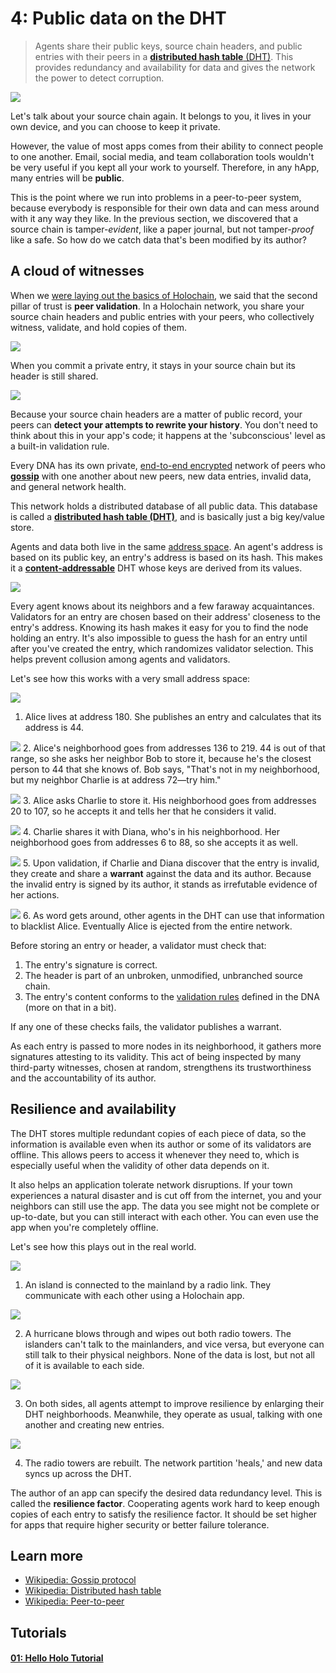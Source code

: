 # 4: Public data on the DHT

> Agents share their public keys, source chain headers, and public entries with their peers in a [**distributed hash table** (DHT)](https://en.wikipedia.org/wiki/Distributed_hash_table). This provides redundancy and availability for data and gives the network the power to detect corruption.

![](https://i.imgur.com/l19cWOw.png)

Let's talk about your source chain again. It belongs to you, it lives in your own device, and you can choose to keep it private.

However, the value of most apps comes from their ability to connect people to one another. Email, social media, and team collaboration tools wouldn't be very useful if you kept all your work to yourself. Therefore, in any hApp, many entries will be **public**.

This is the point where we run into problems in a peer-to-peer system, because everybody is responsible for their own data and can mess around with it any way they like. In the previous section, we discovered that a source chain is tamper-_evident_, like a paper journal, but not tamper-_proof_ like a safe. So how do we catch data that's been modified by its author?

## A cloud of witnesses

When we [were laying out the basics of Holochain](../1_the_basics), we said that the second pillar of trust is **peer validation**. In a Holochain network, you share your source chain headers and public entries with your peers, who collectively witness, validate, and hold copies of them.

![](https://i.imgur.com/RmvhwpY.png)

When you commit a private entry, it stays in your source chain but its header is still shared.

![](https://i.imgur.com/uWyEeby.png)

Because your source chain headers are a matter of public record, your peers can **detect your attempts to rewrite your history**. You don't need to think about this in your app's code; it happens at the 'subconscious' level as a built-in validation rule.

Every DNA has its own private, [end-to-end encrypted](https://en.wikipedia.org/wiki/End-to-end_encryption) network of peers who [**gossip**](https://en.wikipedia.org/wiki/Gossip_protocol) with one another about new peers, new data entries, invalid data, and general network health.

This network holds a distributed database of all public data. This database is called a [**distributed hash table (DHT)**](https://en.wikipedia.org/wiki/Distributed_hash_table), and is basically just a big key/value store.

Agents and data both live in the same [address space](https://en.wikipedia.org/wiki/Address_space). An agent's address is based on its public key, an entry's address is based on its hash. This makes it a [**content-addressable**](https://en.wikipedia.org/wiki/Content-addressable_storage) DHT whose keys are derived from its values.

![](https://i.imgur.com/9k0BBjg.png)

Every agent knows about its neighbors and a few faraway acquaintances. Validators for an entry are chosen based on their address' closeness to the entry's address. Knowing its hash makes it easy for you to find the node holding an entry. It's also impossible to guess the hash for an entry until after you've created the entry, which randomizes validator selection. This helps prevent collusion among agents and validators.

Let's see how this works with a very small address space:

![](https://i.imgur.com/HwjYS8T.png)
1. Alice lives at address 180. She publishes an entry and calculates that its address is 44.

![](https://i.imgur.com/WoKOxoQ.png)
2. Alice's neighborhood goes from addresses 136 to 219. 44 is out of that range, so she asks her neighbor Bob to store it, because he's the closest person to 44 that she knows of. Bob says, "That's not in my neighborhood, but my neighbor Charlie is at address 72&mdash;try him."

![](https://i.imgur.com/uSzqqVZ.png)
3. Alice asks Charlie to store it. His neighborhood goes from addresses 20 to 107, so he accepts it and tells her that he considers it valid.

![](https://i.imgur.com/2wDWVZT.png)
4. Charlie shares it with Diana, who's in his neighborhood. Her neighborhood goes from addresses 6 to 88, so she accepts it as well.

![](https://i.imgur.com/vNBnN4F.png)
5. Upon validation, if Charlie and Diana discover that the entry is invalid, they create and share a **warrant** against the data and its author. Because the invalid entry is signed by its author, it stands as irrefutable evidence of her actions.

![](https://i.imgur.com/jPe1im8.png)
6. As word gets around, other agents in the DHT can use that information to blacklist Alice. Eventually Alice is ejected from the entire network.

Before storing an entry or header, a validator must check that:

1. The entry's signature is correct.
2. The header is part of an unbroken, unmodified, unbranched source chain.
3. The entry's content conforms to the [validation rules](../7_validating_data) defined in the DNA (more on that in a bit).

If any one of these checks fails, the validator publishes a warrant.

As each entry is passed to more nodes in its neighborhood, it gathers more signatures attesting to its validity. This act of being inspected by many third-party witnesses, chosen at random, strengthens its trustworthiness and the accountability of its author.

## Resilience and availability

The DHT stores multiple redundant copies of each piece of data, so the information is available even when its author or some of its validators are offline. This allows peers to access it whenever they need to, which is especially useful when the validity of other data depends on it.

It also helps an application tolerate network disruptions. If your town experiences a natural disaster and is cut off from the internet, you and your neighbors can still use the app. The data you see might not be complete or up-to-date, but you can still interact with each other. You can even use the app when you're completely offline.

Let's see how this plays out in the real world.

![](https://i.imgur.com/vQ6pstS.png)

1. An island is connected to the mainland by a radio link. They communicate with each other using a Holochain app.

![](https://i.imgur.com/bmhXe37.png)

2. A hurricane blows through and wipes out both radio towers. The islanders can't talk to the mainlanders, and vice versa, but everyone can still talk to their physical neighbors. None of the data is lost, but not all of it is available to each side.

![](https://i.imgur.com/GSi7RQw.png)

3. On both sides, all agents attempt to improve resilience by enlarging their DHT neighborhoods. Meanwhile, they operate as usual, talking with one another and creating new entries.

![](https://i.imgur.com/ieWZhja.png)

4. The radio towers are rebuilt. The network partition 'heals,' and new data syncs up across the DHT.

The author of an app can specify the desired data redundancy level. This is called the **resilience factor**. Cooperating agents work hard to keep enough copies of each entry to satisfy the resilience factor. It should be set higher for apps that require higher security or better failure tolerance.

## Learn more

* [Wikipedia: Gossip protocol](https://en.wikipedia.org/wiki/Gossip_protocol)
* [Wikipedia: Distributed hash table](https://en.wikipedia.org/wiki/Distributed_hash_table)
* [Wikipedia: Peer-to-peer](https://en.wikipedia.org/wiki/Peer-to-peer)

## Tutorials

<div class="h-tile-container">
    <div class="h-tile tile-alt tile-tutorials">
        <a href="../../tutorials/coreconcepts/hello_holo">
            <h4>01: Hello Holo Tutorial</h4>
        </a>
    </div>
</div>
